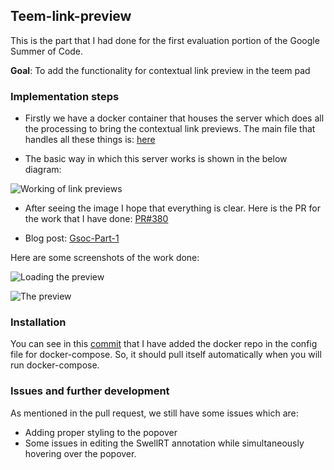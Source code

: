 ## Teem-link-preview

This is the part that I had done for the first evaluation portion of the Google Summer of Code.

**Goal**: To add the functionality for contextual link preview in the teem pad

### Implementation steps

+ Firstly we have a docker container that houses the server which does all the processing to bring the contextual link previews. The main file that handles all these things is: [here](https://github.com/krshubham/teem-link-preview/blob/master/src/routes/fetch.js)

+ The basic way in which this server works is shown in the below diagram:

![Working of link previews](http://krshubham.github.io/images/Teem-link-preview-working.png "working of teem link preview") 

+ After seeing the image I hope that everything is clear. Here is the PR for the work that I have done: [PR#380](https://github.com/Grasia/teem/pull/380)


+ Blog post: [Gsoc-Part-1](http://krshubham.github.io/blog/2017/06/29/GSoC-part-1/)


Here are some screenshots of the work done:

![Loading the preview](https://krshubham.github.io/images/gsoc-part-1_2.png "loading the preview")

![The preview](https://krshubham.github.io/images/gsoc-part-1_1.png "preview is ready")


### Installation 

You can see in this [commit](https://github.com/Grasia/teem/pull/380/commits/997258f2b85d98bdc1207792d0f0296eb0189308#diff-12f0222a60ecdccbafce925ddac9500dR18) that I have added the docker repo in the config file for docker-compose. So, it should pull itself automatically when you will run docker-compose.


### Issues and further development

As mentioned in the pull request, we still have some issues which are:

+ Adding proper styling to the popover
+ Some issues in editing the SwellRT annotation while simultaneously hovering over the popover.

 
 

